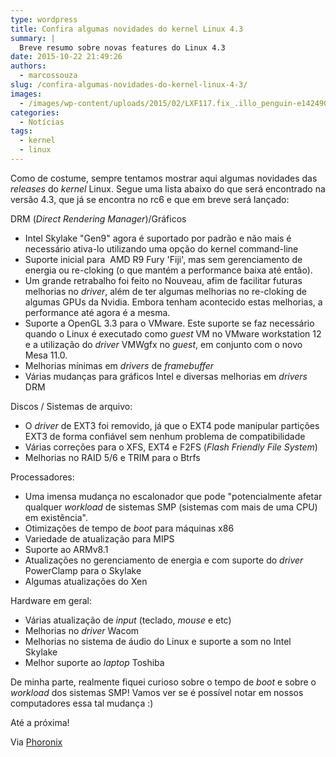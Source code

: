 ```yaml
---
type: wordpress
title: Confira algumas novidades do kernel Linux 4.3
summary: |
  Breve resumo sobre novas features do Linux 4.3
date: 2015-10-22 21:49:26
authors:
  - marcossouza
slug: /confira-algumas-novidades-do-kernel-linux-4-3/
images:
  - /images/wp-content/uploads/2015/02/LXF117.fix_.illo_penguin-e1424908179658.jpg
categories:
  - Notícias
tags:
  - kernel
  - linux
---
```


Como de costume, sempre tentamos mostrar aqui algumas novidades das <em>releases</em> do <em>kernel</em> Linux. Segue uma lista abaixo do que será encontrado na versão 4.3, que já se encontra no rc6 e que em breve será lançado:

DRM (<em>Direct Rendering Manager</em>)/Gráficos
<ul>
	<li>Intel Skylake "Gen9" agora é suportado por padrão e não mais é necessário ativa-lo utilizando uma opção do kernel command-line</li>
	<li>Suporte inicial para  AMD R9 Fury 'Fiji', mas sem gerenciamento de energia ou re-cloking (o que mantém a performance baixa até então).</li>
	<li>Um grande retrabalho foi feito no Nouveau, afim de facilitar futuras melhorias no <em>driver</em>, além de ter algumas melhorias no re-cloking de algumas GPUs da Nvidia. Embora tenham acontecido estas melhorias, a performance até agora é a mesma.</li>
	<li>Suporte a OpenGL 3.3 para o VMware. Este suporte se faz necessário quando o Linux é executado como <em>guest</em> VM no VMware workstation 12 e a utilização do <em>driver</em> VMWgfx no <em>guest</em>, em conjunto com o novo Mesa 11.0.</li>
	<li>Melhorias mínimas em <em>drivers</em> de <em>framebuffer</em></li>
	<li>Várias mudanças para gráficos Intel e diversas melhorias em <em>drivers</em> DRM</li>
</ul>
<!--more-->

Discos / Sistemas de arquivo:
<ul>
	<li>O <em>driver</em> de EXT3 foi removido, já que o EXT4 pode manipular partições EXT3 de forma confiável sem nenhum problema de compatibilidade</li>
	<li>Várias correções para o XFS, EXT4 e F2FS (<em>Flash Friendly File System</em>)</li>
	<li>Melhorias no RAID 5/6 e TRIM para o Btrfs</li>
</ul>
Processadores:
<ul>
	<li>Uma imensa mudança no escalonador que pode "potencialmente afetar qualquer <em>workload</em> de sistemas SMP (sistemas com mais de uma CPU) em existência".</li>
	<li>Otimizações de tempo de <em>boot</em> para máquinas x86</li>
	<li>Variedade de atualização para MIPS</li>
	<li>Suporte ao ARMv8.1</li>
	<li>Atualizações no gerenciamento de energia e com suporte do <em>driver</em> PowerClamp para o Skylake</li>
	<li>Algumas atualizações do Xen</li>
</ul>
Hardware em geral:
<ul>
	<li>Várias atualização de <em>input</em> (teclado, <em>mouse</em> e etc)</li>
	<li>Melhorias no <em>driver</em> Wacom</li>
	<li>Melhorias no sistema de áudio do Linux e suporte a som no Intel Skylake</li>
	<li>Melhor suporte ao <em>laptop</em> Toshiba</li>
</ul>
De minha parte, realmente fiquei curioso sobre o tempo de <em>boot</em> e sobre o <em>workload</em> dos sistemas SMP! Vamos ver se é possível notar em nossos computadores essa tal mudança :)

Até a próxima!

Via <a href="http://www.phoronix.com/scan.php?page=article&amp;item=linux-43-features&amp;num=1" target="_blank">Phoronix</a>
